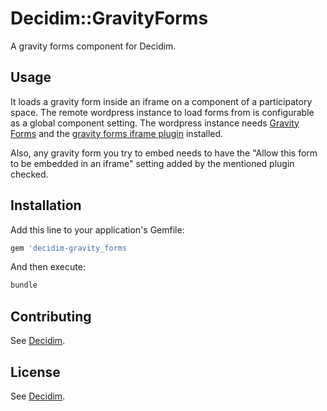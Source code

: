# Decidim::GravityForms

A gravity forms component for Decidim.

## Usage

It loads a gravity form inside an iframe on a component of a participatory
space. The remote wordpress instance to load forms from is configurable as a
global component setting. The wordpress instance needs [Gravity
Forms](https://www.gravityforms.com/) and the [gravity forms iframe
plugin](https://github.com/cedaro/gravity-forms-iframe) installed.

Also, any gravity form you try to embed needs to have the "Allow this form to be
embedded in an iframe" setting added by the mentioned plugin checked.

## Installation

Add this line to your application's Gemfile:

```ruby
gem 'decidim-gravity_forms
```

And then execute:

```bash
bundle
```

## Contributing

See [Decidim](https://github.com/decidim/decidim).

## License

See [Decidim](https://github.com/decidim/decidim).
